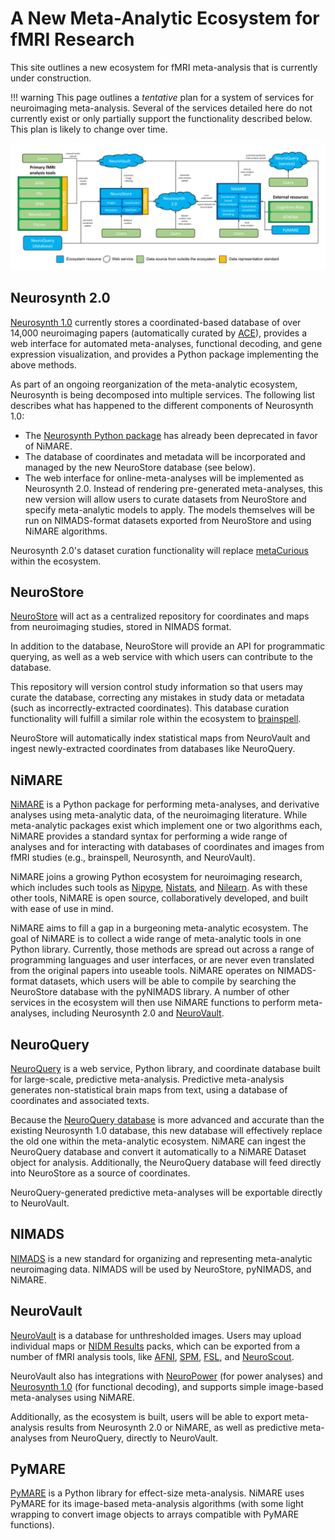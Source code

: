 # A New Meta-Analytic Ecosystem for fMRI Research

This site outlines a new ecosystem for fMRI meta-analysis that is currently under construction.

!!! warning
    This page outlines a *tentative* plan for a system of services for neuroimaging meta-analysis.
    Several of the services detailed here do not currently exist or only partially support the functionality described below.
    This plan is likely to change over time.

<p>
  <div class="lightgallery">
    <a href="/images/ecosystem.png" data-sub-html="The Neurostuff Ecosystem">
      <img alt="The Neurostuff Ecosystem" src="/images/ecosystem.png" />
    </a>
  </div>
</p>


## Neurosynth 2.0

[Neurosynth 1.0][] currently stores a coordinated-based database of over 14,000 neuroimaging papers (automatically curated by [ACE][]),
provides a web interface for automated meta-analyses, functional decoding, and gene expression visualization,
and provides a Python package implementing the above methods.

As part of an ongoing reorganization of the meta-analytic ecosystem, Neurosynth is being decomposed into multiple services.
The following list describes what has happened to the different components of Neurosynth 1.0:

- The [Neurosynth Python package][] has already been deprecated in favor of NiMARE.
- The database of coordinates and metadata will be incorporated and managed by the new NeuroStore database (see below).
- The web interface for online-meta-analyses will be implemented as Neurosynth 2.0.
  Instead of rendering pre-generated meta-analyses, this new version will allow users to curate datasets from NeuroStore and
  specify meta-analytic models to apply.
  The models themselves will be run on NIMADS-format datasets exported from NeuroStore and using NiMARE algorithms.

Neurosynth 2.0's dataset curation functionality will replace [metaCurious][] within the ecosystem.


## NeuroStore

[NeuroStore][] will act as a centralized repository for coordinates and maps from neuroimaging studies, stored in NIMADS format.

In addition to the database, NeuroStore will provide an API for programmatic querying, as well as a web service with which users
can contribute to the database.

This repository will version control study information so that users may curate the database,
correcting any mistakes in study data or metadata (such as incorrectly-extracted coordinates).
This database curation functionality will fulfill a similar role within the ecosystem to [brainspell][].

NeuroStore will automatically index statistical maps from NeuroVault and ingest newly-extracted coordinates from databases like NeuroQuery.


## NiMARE

[NiMARE][] is a Python package for performing meta-analyses, and derivative analyses using meta-analytic data,
of the neuroimaging literature.
While meta-analytic packages exist which implement one or two algorithms each,
NiMARE provides a standard syntax for performing a wide range of analyses and for interacting with databases of coordinates and images
from fMRI studies (e.g., brainspell, Neurosynth, and NeuroVault).

NiMARE joins a growing Python ecosystem for neuroimaging research, which includes such tools as [Nipype][], [Nistats][], and [Nilearn][].
As with these other tools, NiMARE is open source, collaboratively developed, and built with ease of use in mind.

NiMARE aims to fill a gap in a burgeoning meta-analytic ecosystem.
The goal of NiMARE is to collect a wide range of meta-analytic tools in one Python library.
Currently, those methods are spread out across a range of programming languages and user interfaces,
or are never even translated from the original papers into useable tools.
NiMARE operates on NIMADS-format datasets, which users will be able to compile by searching the NeuroStore database with the pyNIMADS library.
A number of other services in the ecosystem will then use NiMARE functions to perform meta-analyses, including Neurosynth 2.0 and [NeuroVault][].


## NeuroQuery

[NeuroQuery][] is a web service, Python library, and coordinate database built for large-scale, predictive meta-analysis.
Predictive meta-analysis generates non-statistical brain maps from text, using a database of coordinates and associated texts.

Because the [NeuroQuery database][] is more advanced and accurate than the existing Neurosynth 1.0 database,
this new database will effectively replace the old one within the meta-analytic ecosystem.
NiMARE can ingest the NeuroQuery database and convert it automatically to a NiMARE Dataset object for analysis.
Additionally, the NeuroQuery database will feed directly into NeuroStore as a source of coordinates.

NeuroQuery-generated predictive meta-analyses will be exportable directly to NeuroVault.


## NIMADS

[NIMADS][] is a new standard for organizing and representing meta-analytic neuroimaging data.
NIMADS will be used by NeuroStore, pyNIMADS, and NiMARE.


## NeuroVault

[NeuroVault][] is a database for unthresholded images.
Users may upload individual maps or [NIDM Results][] packs, which can be exported from a number of fMRI analysis tools,
like [AFNI][], [SPM][], [FSL][], and [NeuroScout][].

NeuroVault also has integrations with [NeuroPower][] (for power analyses) and [Neurosynth 1.0][] (for functional decoding),
and supports simple image-based meta-analyses using NiMARE.

Additionally, as the ecosystem is built, users will be able to export meta-analysis results from Neurosynth 2.0 or NiMARE,
as well as predictive meta-analyses from NeuroQuery, directly to NeuroVault.


## PyMARE

[PyMARE][] is a Python library for effect-size meta-analysis.
NiMARE uses PyMARE for its image-based meta-analysis algorithms
(with some light wrapping to convert image objects to arrays compatible with PyMARE functions).


<!-- links -->
[ACE]: https://github.com/neurosynth/ACE
[AFNI]: https://afni.nimh.nih.gov
[BrainMap]: http://www.brainmap.org
[BrainSpell]: http://brainspell.org/
[Cognitive Atlas]: http://www.cognitiveatlas.org/
[Cognitive Paradigm Ontology]: http://www.cogpo.org/
[FSL]: https://fsl.fmrib.ox.ac.uk
[metaCurious]: https://github.com/neurostuff/metaCurious
[NeuroPower]: http://neuropowertools.org
[NeuroQuery]: https://neuroquery.org
[NeuroQuery database]: https://github.com/neuroquery/neuroquery_data
[NeuroScout]: https://alpha.neuroscout.org
[NeuroStars]: https://neurostars.org/latest
[NeuroStore]: https://github.com/neurostuff/neurostore
[NeuroSynth 1.0]: http://neurosynth.org/
[NeuroSynth 2.0]: https://github.com/neurostuff/neurosynth-frontend
[Neurosynth Python package]: https://github.com/neurosynth/neurosynth
[NeuroVault]: https://neurovault.org/
[NIDM Results]: http://nidm.nidash.org/specs/nidm-results_130.html
[Nilearn]: https://nilearn.github.io/
[NIMADS]: https://github.com/neurostuff/NIMADS
[NiMARE]: https://nimare.readthedocs.io/en/latest/
[Nipype]: https://nipype.readthedocs.io/en/latest/index.html
[Nistats]: https://nistats.github.io/
[OpenNeuro]: https://openneuro.org
[peaks2maps]: https://doi.org/10.7490/f1000research.1116395.1
[PyMARE]: https://pymare.readthedocs.io/en/latest/
[scikit-learn]: https://scikit-learn.org/stable/developers/index.html
[Sleuth]: http://www.brainmap.org/software.html#Sleuth
[SPM]: https://www.fil.ion.ucl.ac.uk/spm/
